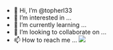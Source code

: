 - 👋 Hi, I’m @topherl33
- 👀 I’m interested in ...
- 🌱 I’m currently learning ...
- 💞️ I’m looking to collaborate on ...
- 📫 How to reach me ...
[![](https://jitpack.io/v/dev.doubledot/doki.svg)](https://jitpack.io/#dev.doubledot/doki)
<!---
topherl33/topherl33 is a ✨ special ✨ repository because its `README.md` (this file) appears on your GitHub profile.
You can click the Preview link to take a look at your changes.
--->
